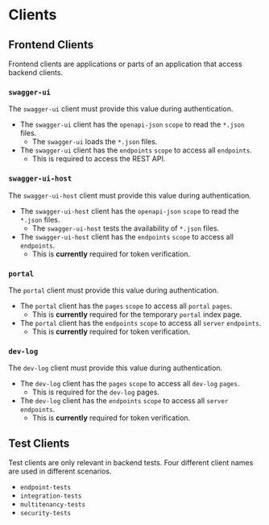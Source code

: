 # Clients

## Frontend Clients

Frontend clients are applications or parts of an application that access backend clients.

### `swagger-ui`

  The `swagger-ui` client must provide this value during authentication. 

  * The `swagger-ui` client has the `openapi-json` `scope` to read the `*.json` files.
    * The `swagger-ui` loads the `*.json` files.
  * The `swagger-ui` client has the `endpoints` `scope` to access all `endpoints`.
    * This is required to access the REST API.

### `swagger-ui-host`

  The `swagger-ui-host` client must provide this value during authentication. 

  * The `swagger-ui-host` client has the `openapi-json` `scope` to read the `*.json` files.
    * The `swagger-ui-host` tests the availability of `*.json` files.
  * The `swagger-ui-host` client has the `endpoints` `scope` to access all `endpoints`.
    * This is **currently** required for token verification.

### `portal`

  The `portal` client must provide this value during authentication. 

  * The `portal` client has the `pages` `scope` to access all `portal` `pages`.
    * This is **currently** required for the temporary `portal` index page.
  * The `portal` client has the `endpoints` `scope` to access all `server` `endpoints`.
    * This is **currently** required for token verification.

### `dev-log`

  The `dev-log` client must provide this value during authentication. 

  * The `dev-log` client has the `pages` `scope` to access all `dev-log` `pages`.
    * This is required for the `dev-log` pages.
  * The `dev-log` client has the `endpoints` `scope` to access all `server` `endpoints`.
    * This is **currently** required for token verification.

## Test Clients

Test clients are only relevant in backend tests. Four different client names are used in different scenarios. 

* `endpoint-tests`
* `integration-tests`
* `multitenancy-tests`
* `security-tests`